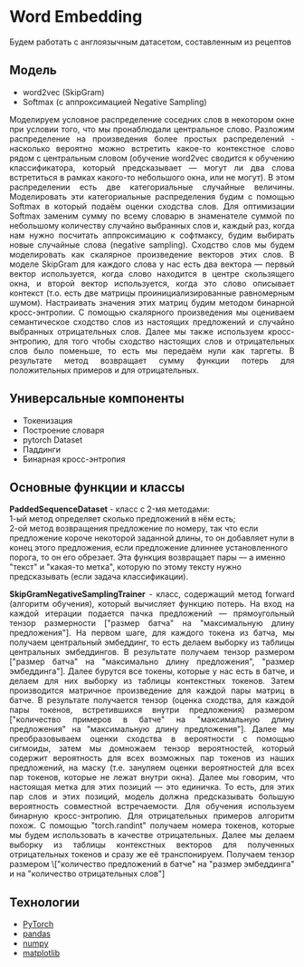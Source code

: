 # Word Embedding   

<p align="justify">
Будем работать с англоязычным датасетом, составленным из рецептов 
</p>

## Модель     

* word2vec (SkipGram)     
* Softmax (с аппроксимацией Negative Sampling)

<p align="justify">
Моделируем условное распределение соседних слов в некотором окне при условии того, что мы пронаблюдали центральное слово. Разложим распределение на произведения более простых распределений - насколько вероятно можно встретить какое-то контекстное слово рядом с центральным словом (обучение word2vec сводится к обучению классификатора, который предсказывает — могут ли два слова встретиться в рамках какого-то небольшого окна, или не могут). В этом распределении есть две категориальные случайные величины.  Моделировать эти категориальные распределения будим с помощью Softmax в который подаём оценки сходства слов. Для оптимизации Softmax заменим сумму по всему словарю в знаменателе суммой по небольшому количеству случайно выбранных слов и, каждый раз, когда нам нужно посчитать аппроксимацию к софтмаксу, будим выбирать новые случайные слова (negative sampling). Сходство слов мы будем моделировать как скалярное произведение векторов этих слов. В моделе SkipGram для каждого слова у нас есть два вектора — первый вектор используется, когда слово находится в центре скользящего окна, и второй вектор используется, когда это слово описывает контекст (т.о. есть две матрицы проинициализированные равномерным шумом). Настраивать значения этих матриц будим методом бинарной кросс-энтропии. С помощью скалярного произведения мы оцениваем семантическое сходство слов из настоящих предложений и случайно выбранных отрицательных слов. Далее мы также используем кросс-энтропию, для того чтобы сходство настоящих слов и отрицательных слов было поменьше, то есть мы передаём нули как таргеты. В результате метод возвращает сумму функции потерь для положительных примеров и для отрицательных.
</p>

##  Универсальные компоненты     

* Токенизация   
* Построение словаря   
* pytorch Dataset    
* Паддинги
* Бинарная кросс-энтропия

## Основные функции и классы   


<b>PaddedSequenceDataset</b> - класс c 2-мя методами:   
    1-ый метод определяет сколько предложений в нём есть;   
    2-ой метод возвращения предложение по номеру, так что если предложение короче некоторой заданной длины, то он добавляет нули в конец этого предложения, если предложение длиннее установленного порога, то он его обрезает. Эта функция возвращает пары — а именно "текст" и "какая-то метка", которую по этому тексту нужно предсказывать (если задача классификации).    

<p align="justify">
<b>SkipGramNegativeSamplingTrainer</b> - класс, содержащий метод forward (алгоритм обучения), который вычисляет функцию потерь. На вход на каждой итерации подается пачка предложений — прямоугольный тензор размерности ["размер батча" на "максимальную длину предложения"]. На первом шаге, для каждого токена из батча, мы получаем центральный эмбеддинг, то есть делаем выборку из таблицы центральных эмбеддингов. В результате получаем тензор размером ["размер батча" на "максимально длину предложения",  "размер эмбеддинга"]. Далее бурутся все токены, которые у нас есть в батче, и делаем для них выборку из таблицы контекстных токенов. Затем производится матричное произведение для каждой пары матриц в батче. В результате получается тензор (оценка сходства,  для каждой пары токенов, встретившихся внутри предложения) размером ["количество примеров в батче" на "максимальную длину предложения" на "максимальную длину предложения"]. Далее мы преобразовываем оценки сходства в вероятности с помощью сигмоиды, затем мы домножаем тензор вероятностей, который содержит вероятность для всех возможных пар токенов из наших предложений, на маску (т.е. зануляем оценки вероятностей для всех пар токенов, которые не лежат внутри окна). Далее мы говорим, что настоящая метка для этих позиций — это единичка. То есть, для этих пар слов и этих позиций, модель должна предсказывать большую вероятность совместной встречаемости. Для обучения используем бинарную кросс-энтропию. Для отрицательных примеров алгоритм похож. С помощью "torch.randint" получаем номера токенов, которые мы будем использовать в качестве отрицательных.  Далее мы делаем выборку из таблицы контекстных векторов для полученных отрицательных токенов и сразу же её транспонируем. Получаем тензор размером \["количество предложений в батче" на "размер эмбеддинга" и на "количество отрицательных слов"]
</p>



## Технологии
* [PyTorch](https://pytorch.org/)   
* [pandas](https://pandas.pydata.org/)
* [numpy](https://numpy.org/)
* [matplotlib](https://matplotlib.org/)
